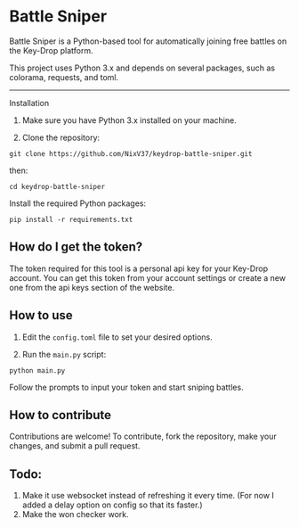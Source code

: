 # Battle Sniper

Battle Sniper is a Python-based tool for automatically joining free battles on the Key-Drop platform.   

This project uses Python 3.x and depends on several packages, such as colorama, requests, and toml.

--------------

Installation

1. Make sure you have Python 3.x installed on your machine.

3. Clone the repository:
```
git clone https://github.com/NixV37/keydrop-battle-sniper.git
```

then:

```
cd keydrop-battle-sniper
```

Install the required Python packages:
```
pip install -r requirements.txt
```

## How do I get the token?

The token required for this tool is a personal api key for your Key-Drop account. You can get this token from your account settings or create a new one from the api keys section of the website.

## How to use

1. Edit the `config.toml` file to set your desired options.

2. Run the `main.py` script:
```
python main.py
```

Follow the prompts to input your token and start sniping battles.

## How to contribute

Contributions are welcome! To contribute, fork the repository, make your changes, and submit a pull request.

## Todo:

1. Make it use websocket instead of refreshing it every time. (For now I added a delay option on config so that its faster.)
2. Make the won checker work.